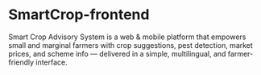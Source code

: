 # SmartCrop-frontend
Smart Crop Advisory System is a web &amp; mobile platform that empowers small and marginal farmers with crop suggestions, pest detection, market prices, and scheme info — delivered in a simple, multilingual, and farmer-friendly interface.
